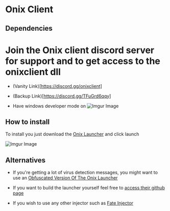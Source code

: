 # Onix Client

## Dependencies 

# Join the Onix client discord server for support and to get access to the onixclient dll
* (Vanity Link)[https://discord.gg/onixclient]
* (Backup Link)[https://discord.gg/TFuGrd6qqy]

* Have windows developer mode on
![Imgur Image](https://i.imgur.com/j2vGA9Z.png)


## How to install
To install you just download the [Onix Launcher](https://raw.githubusercontent.com/bernarddesfosse/onixclientautoupdate/main/OnixLauncher.exe)
and click launch

![Imgur Image](https://i.imgur.com/SUNeBK2.png)

## Alternatives

* If you're getting a lot of virus detection messages, you might want to use an [Obfuscated Version Of The Onix Launcher](https://raw.githubusercontent.com/bernarddesfosse/onixclientautoupdate/main/OnixLauncher_E.exe)

* If you want to build the launcher yourself feel free to [access their github page](https://github.com/notcarlton/OnixLauncher)

* If you wish to use any other injector such as [Fate Injector](https://github.com/fligger/FateInjector/releases/latest/download/FateInjector.exe)

